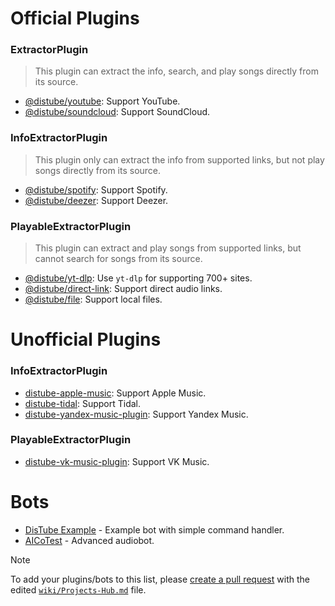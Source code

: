 # Official Plugins

### ExtractorPlugin

> This plugin can extract the info, search, and play songs directly from its source.

- [@distube/youtube](https://www.npmjs.com/package/@distube/youtube): Support YouTube.
- [@distube/soundcloud](https://www.npmjs.com/package/@distube/soundcloud): Support SoundCloud.

### InfoExtractorPlugin

> This plugin only can extract the info from supported links, but not play songs directly from its source.

- [@distube/spotify](https://www.npmjs.com/package/@distube/spotify): Support Spotify.
- [@distube/deezer](https://www.npmjs.com/package/@distube/deezer): Support Deezer.

### PlayableExtractorPlugin

> This plugin can extract and play songs from supported links, but cannot search for songs from its source.

- [@distube/yt-dlp](https://www.npmjs.com/package/@distube/yt-dlp): Use `yt-dlp` for supporting 700+ sites.
- [@distube/direct-link](https://www.npmjs.com/package/@distube/direct-link): Support direct audio links.
- [@distube/file](https://www.npmjs.com/package/@distube/file): Support local files.

# Unofficial Plugins

### InfoExtractorPlugin

- [distube-apple-music](https://www.npmjs.com/package/distube-apple-music): Support Apple Music.
- [distube-tidal](https://www.npmjs.com/package/distube-tidal): Support Tidal.
- [distube-yandex-music-plugin](https://www.npmjs.com/package/distube-yandex-music-plugin): Support Yandex Music.

### PlayableExtractorPlugin

- [distube-vk-music-plugin](https://www.npmjs.com/package/distube-vk-music-plugin): Support VK Music.

# Bots

- [DisTube Example](https://github.com/distubejs/example) - Example bot with simple command handler.
- [AICoTest](https://github.com/AlexInCube/AlCoTest) - Advanced audiobot.

> [!NOTE]
> To add your plugins/bots to this list, please [create a pull request](https://github.com/skick1234/DisTube/pulls) with the edited [`wiki/Projects-Hub.md`](https://github.com/skick1234/DisTube/blob/main/wiki/Projects-Hub.md) file.
